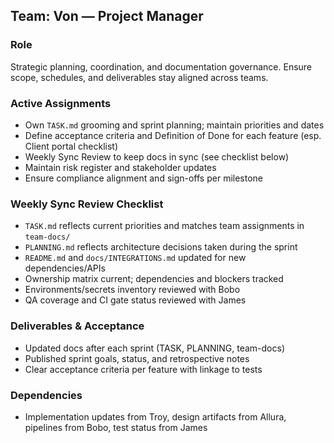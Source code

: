 ## Team: Von — Project Manager

### Role
Strategic planning, coordination, and documentation governance. Ensure scope, schedules, and deliverables stay aligned across teams.

### Active Assignments
- Own `TASK.md` grooming and sprint planning; maintain priorities and dates
- Define acceptance criteria and Definition of Done for each feature (esp. Client portal checklist)
- Weekly Sync Review to keep docs in sync (see checklist below)
- Maintain risk register and stakeholder updates
- Ensure compliance alignment and sign-offs per milestone

### Weekly Sync Review Checklist
- `TASK.md` reflects current priorities and matches team assignments in `team-docs/`
- `PLANNING.md` reflects architecture decisions taken during the sprint
- `README.md` and `docs/INTEGRATIONS.md` updated for new dependencies/APIs
- Ownership matrix current; dependencies and blockers tracked
- Environments/secrets inventory reviewed with Bobo
- QA coverage and CI gate status reviewed with James

### Deliverables & Acceptance
- Updated docs after each sprint (TASK, PLANNING, team-docs)
- Published sprint goals, status, and retrospective notes
- Clear acceptance criteria per feature with linkage to tests

### Dependencies
- Implementation updates from Troy, design artifacts from Allura, pipelines from Bobo, test status from James



